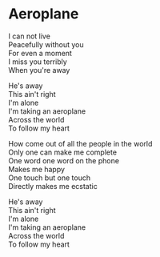 # Aeroplane  

I can not live  
Peacefully without you  
For even a moment  
I miss you terribly  
When you're away  

He's away  
This ain't right  
I'm alone  
I'm taking an aeroplane  
Across the world  
To follow my heart  

How come out of all the people in the world  
Only one can make me complete  
One word one word on the phone  
Makes me happy  
One touch but one touch  
Directly makes me ecstatic  

He's away  
This ain't right  
I'm alone  
I'm taking an aeroplane  
Across the world  
To follow my heart  
